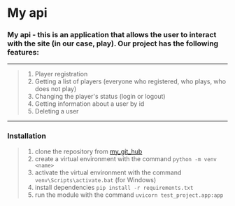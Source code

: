 # **My api**
### My api - this is an application that allows the user to interact with the site (in our case, play). Our project has the following features:
___
> 1. Player registration
> 2. Getting a list of players (everyone who registered, who plays, who does not play)
> 3. Changing the player's status (login or logout)
> 4. Getting information about a user by id
> 5. Deleting a user
___

### Installation

> 1. clone the repository from [my_git_hub](https://github.com/IhorVoskoboinikov/My_API)
> 2. create a virtual environment with the command `python -m venv <name>`
> 3. activate the virtual environment with the command `venv\Scripts\activate.bat` (for Windows)
> 4. install dependencies `pip install -r requirements.txt`
> 5. run the module with the command `uvicorn test_project.app:app`



